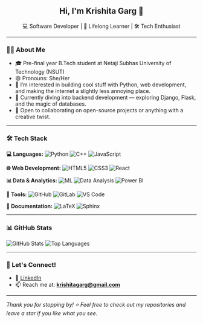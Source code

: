 <h2 align="center">Hi, I'm Krishita Garg 👋</h2>
<p align="center">
  💻 Software Developer | 🌱 Lifelong Learner | 🛠️ Tech Enthusiast
</p>

---

### 👩‍💻 About Me
- 🎓 Pre-final year B.Tech student at Netaji Subhas University of Technology (NSUT)
- 😄 Pronouns: She/Her  
- 👀 I’m interested in building cool stuff with Python, web development, and making the internet a slightly less annoying place.
- 🌱 Currently diving into backend development — exploring Django, Flask, and the magic of databases.
- 💞️ Open to collaborating on open-source projects or anything with a creative twist.

---

### 🛠️ Tech Stack

**💻 Languages:** ![Python](https://img.shields.io/badge/Python-3670A0?style=flat&logo=python&logoColor=white) ![C++](https://img.shields.io/badge/C++-00599C?style=flat&logo=cplusplus&logoColor=white) ![JavaScript](https://img.shields.io/badge/JavaScript-F7DF1E?style=flat&logo=javascript&logoColor=black)

**🌐 Web Development:** ![HTML5](https://img.shields.io/badge/HTML5-E34F26?style=flat&logo=html5&logoColor=white) ![CSS3](https://img.shields.io/badge/CSS3-1572B6?style=flat&logo=css3&logoColor=white) ![React](https://img.shields.io/badge/React-20232A?style=flat&logo=react&logoColor=61DAFB)

**📊 Data & Analytics:** ![ML](https://img.shields.io/badge/Machine%20Learning-009688?style=flat&logo=tensorflow&logoColor=white) ![Data Analysis](https://img.shields.io/badge/Data%20Analysis-4CAF50?style=flat&logo=pandas&logoColor=white) ![Power BI](https://img.shields.io/badge/Power%20BI-F2C811?style=flat&logo=powerbi&logoColor=black)

**🧰 Tools:** ![GitHub](https://img.shields.io/badge/GitHub-181717?style=flat&logo=github&logoColor=white) ![GitLab](https://img.shields.io/badge/GitLab-FC6D26?style=flat&logo=gitlab&logoColor=white) ![VS Code](https://img.shields.io/badge/VS%20Code-007ACC?style=flat&logo=visual-studio-code&logoColor=white)

**📄 Documentation:** ![LaTeX](https://img.shields.io/badge/LaTeX-008080?style=flat&logo=latex&logoColor=white) ![Sphinx](https://img.shields.io/badge/Sphinx-0a0a0a?style=flat&logo=readthedocs&logoColor=white)

---

### 📊 GitHub Stats

![GitHub Stats](https://github-readme-stats.vercel.app/api?username=KrishitaGarg&show_icons=true&theme=radical)
![Top Languages](https://github-readme-stats.vercel.app/api/top-langs/?username=KrishitaGarg&layout=compact&theme=radical)

---

### 🤝 Let's Connect!
- 💼 [LinkedIn](https://www.linkedin.com/in/krishita-garg/)
- 📫 Reach me at: **krishitagarg@gmail.com**

---

_Thank you for stopping by! ⭐ Feel free to check out my repositories and leave a star if you like what you see._

<!---
KrishitaGarg/KrishitaGarg is a ✨ special ✨ repository because its `README.md` (this file) appears on your GitHub profile.
You can click the Preview link to take a look at your changes.
--->
